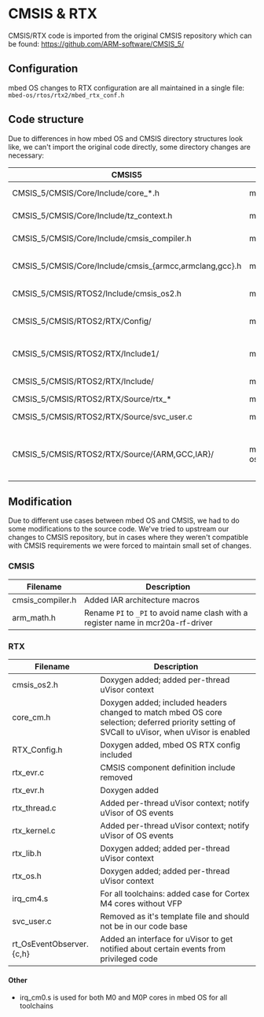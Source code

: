 # CMSIS & RTX

CMSIS/RTX code is imported from the original CMSIS repository which can be found: https://github.com/ARM-software/CMSIS_5/

## Configuration

mbed OS changes to RTX configuration are all maintained in a single file: `mbed-os/rtos/rtx2/mbed_rtx_conf.h`

## Code structure

Due to differences in how mbed OS and CMSIS directory structures look like, we can't import the original code directly, some directory changes are necessary:

CMSIS5 | mbed OS | Explanation |
-------|---------|-------------|
CMSIS_5/CMSIS/Core/Include/core_*.h | mbed-os/cmsis/ | Core specific code |
CMSIS_5/CMSIS/Core/Include/tz_context.h | mbed-os/cmsis/ | TrustZone code |
CMSIS_5/CMSIS/Core/Include/cmsis_compiler.h | mbed-os/cmsis/ | Toolchain generic code |
CMSIS_5/CMSIS/Core/Include/cmsis_{armcc,armclang,gcc}.h | mbed-os/cmsis/TOOLCHAIN_{ARM,GCC}/ | Toolchain specific code |
CMSIS_5/CMSIS/RTOS2/Include/cmsis_os2.h | mbed-os/rtos/rtx2/TARGET_CORTEX_M/ | RTX main header |
CMSIS_5/CMSIS/RTOS2/RTX/Config/ | mbed-os/rtos/rtx2/TARGET_CORTEX_M/ | RTX configuration files |
CMSIS_5/CMSIS/RTOS2/RTX/Include1/ | mbed-os/rtos/rtx/ | RTOS1 compatibility layer |
CMSIS_5/CMSIS/RTOS2/RTX/Include/ | mbed-os/rtos/rtx2/TARGET_CORTEX_M/ | RTX definitions |
CMSIS_5/CMSIS/RTOS2/RTX/Source/rtx_* | mbed-os/rtos/rtx2/TARGET_CORTEX_M/ | RTX sources |
CMSIS_5/CMSIS/RTOS2/RTX/Source/svc_user.c | mbed-os/rtos/rtx2/TARGET_CORTEX_M/ | RTX SVC user table |
CMSIS_5/CMSIS/RTOS2/RTX/Source/{ARM,GCC,IAR}/| mbed-os/rtos/rtx2/TARGET_CORTEX_M/TARGET_{M0,M0P,M3,RTOS_M4_M7}/TOOLCHAIN_{ARM,GCC,IAR} | Toolchain and core specific exception handlers |

## Modification

Due to different use cases between mbed OS and CMSIS, we had to do some modifications to the source code. We've tried to upstream our changes to CMSIS repository, but in cases where they weren't compatible with CMSIS requirements we were forced to maintain small set of changes.

### CMSIS


Filename | Description |
---------|-------------|
cmsis_compiler.h | Added IAR architecture macros |
arm_math.h | Rename `PI` to `_PI` to avoid name clash with a register name in mcr20a-rf-driver |

### RTX

Filename | Description |
---------|-------------|
cmsis_os2.h | Doxygen added; added per-thread uVisor context |
core_cm.h | Doxygen added; included headers changed to match mbed OS core selection; deferred priority setting of SVCall to uVisor, when uVisor is enabled |
RTX_Config.h | Doxygen added, mbed OS RTX config included |
rtx_evr.c | CMSIS component definition include removed |
rtx_evr.h | Doxygen added |
rtx_thread.c | Added per-thread uVisor context; notify uVisor of OS events  |
rtx_kernel.c | Added per-thread uVisor context; notify uVisor of OS events |
rtx_lib.h | Doxygen added; added per-thread uVisor context |
rtx_os.h | Doxygen added; added per-thread uVisor context |
irq_cm4.s | For all toolchains: added case for Cortex M4 cores without VFP|
svc_user.c | Removed as it's template file and should not be in our code base|
rt_OsEventObserver.{c,h} | Added an interface for uVisor to get notified about certain events from privileged code |

#### Other

* irq_cm0.s is used for both M0 and M0P cores in mbed OS for all toolchains
